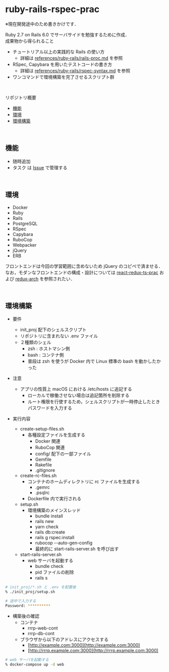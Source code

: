 # ruby-rails-rspec-prac

※現在開発途中のため書きかけです．  

Ruby 2.7 on Rails 6.0 でサーバサイドを勉強するために作成．  
成果物から得られること

- チュートリアル以上の実践的な Rails の使い方
  - 詳細は [references/ruby-rails/rails-proc.md](https://github.com/krtsato/references/blob/master/ruby-rails/rails-proc.md) を参照
- RSpec, Capybara を用いたテストコードの書き方
  - 詳細は [references/ruby-rails/rspec-syntax.md](https://github.com/krtsato/references/blob/master/ruby-rails/rspec-syntax.md) を参照
- ワンコマンドで環境構築を完了させるスクリプト群

<br>

リポジトリ概要

- [機能](#機能)
- [環境](#環境)
- [環境構築](#環境構築)

<br>

## 機能

- 随時追加
- タスク は [Issue](https://github.com/krtsato/ruby-rails-rspec-prac/issues) で管理する

<br>

## 環境

- Docker
- Ruby
- Rails
- PostgreSQL
- RSpec
- Capybara
- RuboCop
- Webpacker
- jQuery
- ERB

フロントエンドは今回の学習範囲に含めないため jQuery のコピペで済ませる．  
なお，モダンなフロントエンドの構成・設計については [react-redux-ts-prac](https://github.com/krtsato/react-redux-ts-prac) および [redux-arch](https://github.com/krtsato/references/blob/master/react-redux-ts/redux-arch.md) を参照されたい．

<br>

## 環境構築

- 要件
  - init_proj 配下のシェルスクリプト
  - リポジトリに含まれない .env ファイル
  - ２種類のシェル
    - zsh : ホストマシン側
    - bash : コンテナ側
    - 普段は zsh を使うが Docker 内で Linux 標準の bash を動かしたかった

- 注意
  - アプリの性質上 macOS における /etc/hosts に追記する
    - ローカルで稼働させない場合は追記箇所を削除する
    - ルート権限を行使するため，シェルスクリプトが一時停止したときパスワードを入力する

- 実行内容
  - create-setup-files.sh
    - 各種設定ファイルを生成する
      - Docker 関連
      - RuboCop 関連
      - config/ 配下の一部ファイル
      - Gemfile
      - Rakefile
      - .gitignore
  - create-rc-files.sh
    - コンテナのホームディレクトリに rc ファイルを生成する
      - .gemrc
      - .psqlrc
    - Dockerfile 内で実行される
  - setup.sh
    - 環境構築のメインスレッド
      - bundle install
      - rails new
      - yarn check
      - rails db:create
      - rails g rspec:install
      - rubocop --auto-gen-config
      - 最終的に start-rails-server.sh を呼び出す
  - start-rails-server.sh
    - web サーバを起動する
      - bundle check
      - pid ファイルの削除
      - rails s

```zsh
# init_proj/*.sh と .env を配置後
% ./init_proj/setup.sh

# 途中で入力する
Password: **********
```

- 構築後の確認
  - コンテナ
    - rrrp-web-cont
    - rrrp-db-cont
  - ブラウザから以下のアドレスにアクセスする
    - [http://example.com:3000](http://example.com:3000)
    - [http://rrrp.example.com:3000](http://rrrp.example.com:3000)

```zsh
# web サーバを起動する
% docker-compose up -d web
```

